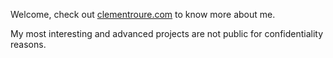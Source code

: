 Welcome, check out [clementroure.com](https://clementroure.com) to know more about me.

My most interesting and advanced projects are not public for confidentiality reasons.

